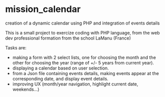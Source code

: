 # mission_calendar
creation of a dynamic calendar using PHP and integration of events details

This is a small project to exercize coding with PHP language, from the web dev professional formation from the school LaManu (France)

Tasks are:
* making a form with 2 select lists, one for choosing the month and the other for choosing the year (range of +/- 5 years from current year).
* displaying a calendar based on user selection.
* from a Json file containing events details, making events appear at the corresponding date, and display event details.
* improving UX (month/year navigation, highlight current date, weekends...) 
